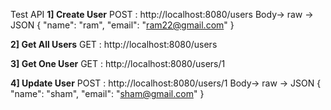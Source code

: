 Test API
<b>1] Create User</b>
POST : http://localhost:8080/users
Body-> raw -> JSON
{
  "name": "ram",
  "email": "ram22@gmail.com"
}

<b>2] Get All Users</b>
GET : http://localhost:8080/users

<b>3] Get One User</b>
GET : http://localhost:8080/users/1

<b>4] Update User</b>
POST : http://localhost:8080/users/1
Body-> raw -> JSON
{
  "name": "sham",
  "email": "sham@gmail.com"
}
